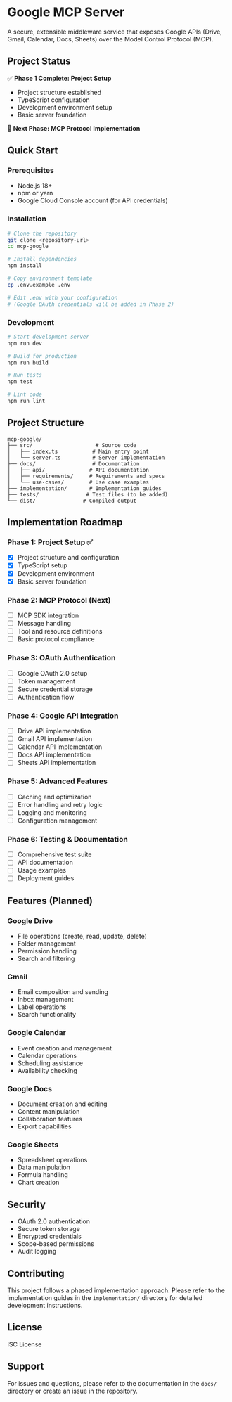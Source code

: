 # Google MCP Server

A secure, extensible middleware service that exposes Google APIs (Drive, Gmail, Calendar, Docs, Sheets) over the Model Control Protocol (MCP).

## Project Status

✅ **Phase 1 Complete: Project Setup**
- Project structure established
- TypeScript configuration
- Development environment setup
- Basic server foundation

🔄 **Next Phase: MCP Protocol Implementation**

## Quick Start

### Prerequisites

- Node.js 18+ 
- npm or yarn
- Google Cloud Console account (for API credentials)

### Installation

```bash
# Clone the repository
git clone <repository-url>
cd mcp-google

# Install dependencies
npm install

# Copy environment template
cp .env.example .env

# Edit .env with your configuration
# (Google OAuth credentials will be added in Phase 2)
```

### Development

```bash
# Start development server
npm run dev

# Build for production
npm run build

# Run tests
npm test

# Lint code
npm run lint
```

## Project Structure

```
mcp-google/
├── src/                    # Source code
│   ├── index.ts           # Main entry point
│   └── server.ts          # Server implementation
├── docs/                  # Documentation
│   ├── api/              # API documentation
│   ├── requirements/     # Requirements and specs
│   └── use-cases/        # Use case examples
├── implementation/       # Implementation guides
├── tests/               # Test files (to be added)
└── dist/               # Compiled output
```

## Implementation Roadmap

### Phase 1: Project Setup ✅
- [x] Project structure and configuration
- [x] TypeScript setup
- [x] Development environment
- [x] Basic server foundation

### Phase 2: MCP Protocol (Next)
- [ ] MCP SDK integration
- [ ] Message handling
- [ ] Tool and resource definitions
- [ ] Basic protocol compliance

### Phase 3: OAuth Authentication
- [ ] Google OAuth 2.0 setup
- [ ] Token management
- [ ] Secure credential storage
- [ ] Authentication flow

### Phase 4: Google API Integration
- [ ] Drive API implementation
- [ ] Gmail API implementation
- [ ] Calendar API implementation
- [ ] Docs API implementation
- [ ] Sheets API implementation

### Phase 5: Advanced Features
- [ ] Caching and optimization
- [ ] Error handling and retry logic
- [ ] Logging and monitoring
- [ ] Configuration management

### Phase 6: Testing & Documentation
- [ ] Comprehensive test suite
- [ ] API documentation
- [ ] Usage examples
- [ ] Deployment guides

## Features (Planned)

### Google Drive
- File operations (create, read, update, delete)
- Folder management
- Permission handling
- Search and filtering

### Gmail
- Email composition and sending
- Inbox management
- Label operations
- Search functionality

### Google Calendar
- Event creation and management
- Calendar operations
- Scheduling assistance
- Availability checking

### Google Docs
- Document creation and editing
- Content manipulation
- Collaboration features
- Export capabilities

### Google Sheets
- Spreadsheet operations
- Data manipulation
- Formula handling
- Chart creation

## Security

- OAuth 2.0 authentication
- Secure token storage
- Encrypted credentials
- Scope-based permissions
- Audit logging

## Contributing

This project follows a phased implementation approach. Please refer to the implementation guides in the `implementation/` directory for detailed development instructions.

## License

ISC License

## Support

For issues and questions, please refer to the documentation in the `docs/` directory or create an issue in the repository.
